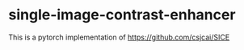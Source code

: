 # single-image-contrast-enhancer
This is a pytorch implementation of https://github.com/csjcai/SICE
